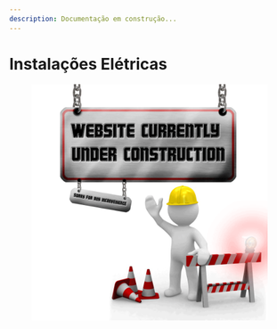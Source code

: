 ```yaml
---
description: Documentação em construção...
---
```


# Instalações Elétricas

<figure><img src="../../.gitbook/assets/image (3).png" alt=""><figcaption></figcaption></figure>
